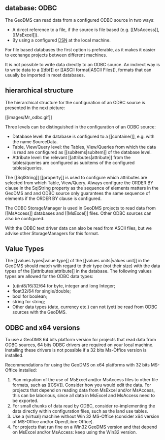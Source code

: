 ## database: ODBC

The GeoDMS can read data from a configured ODBC source in two ways:

-   A direct reference to a file, if the source is file based (e.g. [[MsAccess]], [[MsExcel]]).
-   By using a configured [DSN](https://en.wikipedia.org/wiki/Data_source_name) at the local machine.

For file based databases the first option is preferable, as it makes it easier to exchange projects between different machines.

It is not possible to write data directly to an ODBC source. An indirect way is to write data to a [[dbf]] or [[ASCII format|ASCII Files]], formats that can usually be imported in most databases.

## hierarchical structure

The hierarchical structure for the configuration of an ODBC source is presented in the next picture:

[[images/Mr_odbc.gif]]

Three levels can be distinguished in the configuration of an ODBC source:

-   Database level: the database is configured to a [[container]], e.g. with the name SourceData.
-   Table, View/Query level: the Tables, View/Queries from which the data is read are configured as [[subitems|subitem]] of the database level.
-   Attribute level: the relevant [[attributes|attribute]] from the tables/queries are configured as subitems of the configured tables/queries.

The [[SqlString]] [[property]] is used to configure which attributes are selected from which Table, View/Query. Always configure the ORDER BY clause in the SqlString property as the sequence of elements matters in the GeoDMS and and ODBC source only guarantees the same sequence of elements if the ORDER BY clause is configured.

The ODBC StorageManager is used in GeoDMS projects to read data from [[MsAccess]] databases and [[MsExcel]] files. Other ODBC sources can also be configured.

With the ODBC text driver data can also be read from ASCII files, but we advise other StorageManagers for this format.

## Value Types

The [[values types|value type]] of the [[values units|values unit]] in the GeoDMS should match with regard to their type (not their size) with the data
types of the [[attributes|attribute]] in the database. The following values types are allowed for the ODBC data types:
-   (u)int8/16/32/64 for byte, integer and long Integer;
-   float32/64 for single/double;
-   bool for boolean;
-   string for string;
-   Other data types (date, currency etc.) can not (yet) be read from ODBC sources with the GeoDMS.

## ODBC and x64 versions

To use a GeoDMS 64 bits platform version for projects that read data from ODBC sources, 64 bits ODBC drivers are required on your local machine. Installing these drivers is not possible if a 32 bits Ms-Office version is installed.

Recommendations for using the GeoDMS on x64 platforms with 32 bits MS-Office installed:

1.  Plan migration of the use of MsExcel and/or MsAccess files to other file formats, such as [[CSV]]. Consider how you would edit the data. For projects that depend on reading data from MsExcel and/or MsAccess, this can be laborious, since all data in MsExcel and MsAccess need to be exported.
2.  For small chunks of data read by ODBC, consider re-implementing the data directly within configuration files, such as the land use tables.
3.  Use a (virtual) machine without Win 32 MS-Office (consider x64 version of MS-Office and/or Open/Libre Office).
4.  For projects that run fine on a Win32 GeoDMS version and that depend on MsExcel and/or MsAccess: keep using the Win32 version.